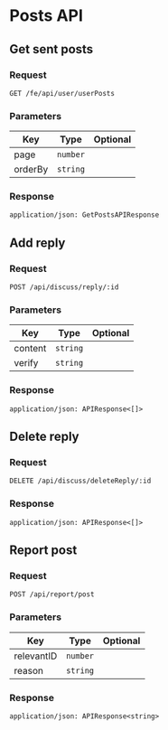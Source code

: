# Posts API

## Get sent posts

### Request

```
GET /fe/api/user/userPosts
```

### Parameters

| Key | Type | Optional |
|-|-|-|
| page | `number` | |
| orderBy | `string` | |

### Response

```
application/json: GetPostsAPIResponse
```

## Add reply

### Request

```
POST /api/discuss/reply/:id
```

### Parameters

| Key | Type | Optional |
|-|-|-|
| content | `string` | |
| verify | `string` | |

### Response

```
application/json: APIResponse<[]>
```

## Delete reply

### Request

```
DELETE /api/discuss/deleteReply/:id
```

### Response

```
application/json: APIResponse<[]>
```

## Report post

### Request

```
POST /api/report/post
```

### Parameters

| Key | Type | Optional |
|-|-|-|
| relevantID | `number` | |
| reason | `string` | |

### Response

```
application/json: APIResponse<string>
```
